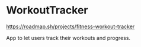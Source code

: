 # WorkoutTracker
https://roadmap.sh/projects/fitness-workout-tracker

App to let users track their workouts and progress.
